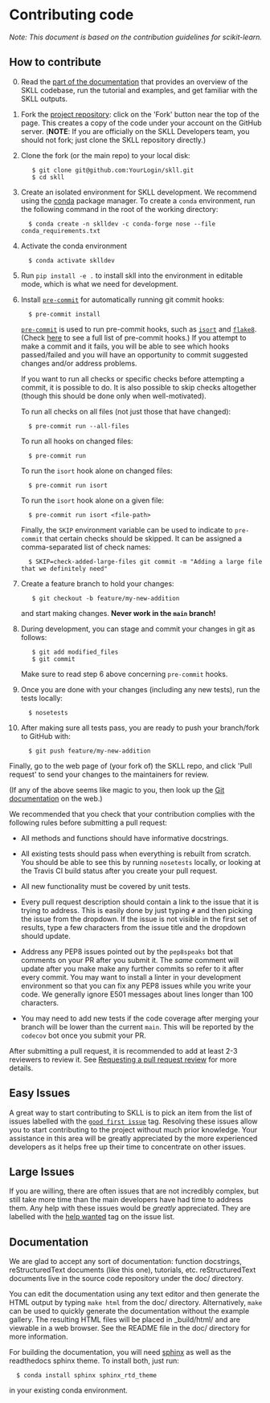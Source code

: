 
Contributing code
=================

*Note: This document is based on the contribution guidelines for scikit-learn.*

How to contribute
-----------------

0. Read the [part of the documentation](https://skll.readthedocs.io/en/latest/contributing.html) that provides an overview of the SKLL codebase, run the tutorial and examples, and get familiar with the SKLL outputs.

1. Fork the [project repository](http://github.com/EducationalTestingService/skll/): click on the 'Fork' button near the top of the page. This creates
   a copy of the code under your account on the GitHub server. (**NOTE**: If you are officially on the SKLL Developers team, you should not fork; just clone the SKLL repository directly.)

2. Clone the fork (or the main repo) to your local disk:

          $ git clone git@github.com:YourLogin/skll.git
          $ cd skll

3. Create an isolated environment for SKLL development. We recommend using the [conda](https://conda.io/en/latest/) package manager. To create a `conda` environment, run the following command in the root of the working directory:

         $ conda create -n sklldev -c conda-forge nose --file conda_requirements.txt

4. Activate the conda environment

         $ conda activate sklldev

5. Run `pip install -e .` to install skll into the environment in editable mode,
   which is what we need for development.

6. Install [`pre-commit`](https://pre-commit.com/) for automatically running git commit hooks:

         $ pre-commit install

   [`pre-commit`](https://pre-commit.com/) is used to run pre-commit
   hooks, such as [`isort`](https://pycqa.github.io/isort/) and
   [`flake8`](https://flake8.pycqa.org/en/latest/). (Check
   [here](./.pre-commit-config.yaml) to see a full list of pre-commit
   hooks.) If you attempt to make a commit and it fails, you will be
   able to see which hooks passed/failed and you will have an
   opportunity to commit suggested changes and/or address problems.

   If you want to run all checks or specific checks before attempting a
   commit, it is possible to do. It is also possible to skip checks
   altogether (though this should be done only when well-motivated).

   To run all checks on all files (not just those that have changed):

         $ pre-commit run --all-files

   To run all hooks on changed files:

         $ pre-commit run

   To run the `isort` hook alone on changed files:

         $ pre-commit run isort

   To run the `isort` hook alone on a given file:

         $ pre-commit run isort <file-path>

   Finally, the `SKIP` environment variable can be used to indicate to
   `pre-commit` that certain checks should be skipped. It can be
   assigned a comma-separated list of check names:

         $ SKIP=check-added-large-files git commit -m "Adding a large file that we definitely need"

7. Create a feature branch to hold your changes:

          $ git checkout -b feature/my-new-addition

   and start making changes. **Never work in the ``main`` branch!**

8. During development, you can stage and commit your changes in git as follows:

          $ git add modified_files
          $ git commit

   Make sure to read step 6 above concerning `pre-commit` hooks.

9. Once you are done with your changes (including any new tests), run the tests
   locally:

         $ nosetests

10. After making sure all tests pass, you are ready to push your branch/fork to GitHub with:

          $ git push feature/my-new-addition

Finally, go to the web page of (your fork of) the SKLL repo,
and click 'Pull request' to send your changes to the maintainers for
review.

(If any of the above seems like magic to you, then look up the
[Git documentation](http://git-scm.com/documentation) on the web.)

We recommended that you check that your contribution complies with the
following rules before submitting a pull request:

-  All methods and functions should have informative docstrings.

-  All existing tests should pass when everything is rebuilt from scratch. You
   should be able to see this by running ``nosetests`` locally, or looking at the Travis CI build status after you create your pull request.

-  All new functionality must be covered by unit tests.

-  Every pull request description should contain a link to the issue that it is
   trying to address. This is easily done by just typing `#` and then picking the issue from the dropdown. If the issue is not visible in the first set of results, type a few characters from the issue title and the dropdown should update.

-  Address any PEP8 issues pointed out by the `pep8speaks` bot that comments on
   your PR after you submit it. The *same* comment will update after you make make any further commits so refer to it after every commit. You may want to install a linter in your development environment so that you can fix any PEP8 issues while you write your code. We generally ignore E501 messages about lines longer than 100 characters.

- You may need to add new tests if the code coverage after merging your branch
  will be lower than the current `main`. This will be reported by the `codecov` bot once you submit your PR.

After submitting a pull request, it is recommended to add at least 2-3 reviewers to
review it. See [Requesting a pull request review](https://help.github.com/en/articles/requesting-a-pull-request-review) for more details.


Easy Issues
-----------

A great way to start contributing to SKLL is to pick an item
from the list of issues labelled with the [`good first issue`](https://github.com/EducationalTestingService/skll/labels/good%20first%20issue)
tag. Resolving these issues allow you to start contributing to the project
without much prior knowledge. Your assistance in this area will be greatly
appreciated by the more experienced developers as it helps free up their time
to concentrate on other issues.

Large Issues
------------

If you are willing, there are often issues that are not incredibly
complex, but still take more time than the main developers have had
time to address them.  Any help with these issues would be *greatly*
appreciated.  They are labelled with the [help wanted](https://github.com/EducationalTestingService/skll/labels/help%20wanted)
tag on the issue list.


Documentation
-------------

We are glad to accept any sort of documentation: function docstrings,
reStructuredText documents (like this one), tutorials, etc.
reStructuredText documents live in the source code repository under the
doc/ directory.

You can edit the documentation using any text editor and then generate
the HTML output by typing ``make html`` from the doc/ directory.
Alternatively, ``make`` can be used to quickly generate the
documentation without the example gallery. The resulting HTML files will
be placed in _build/html/ and are viewable in a web browser. See the
README file in the doc/ directory for more information.

For building the documentation, you will need [sphinx](http://sphinx.pocoo.org/) as well as the readthedocs sphinx theme. To install both, just run:

      $ conda install sphinx sphinx_rtd_theme

in your existing conda environment.
